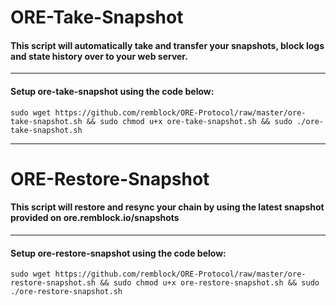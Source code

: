 # ORE-Take-Snapshot

#### This script will automatically take and transfer your snapshots, block logs and state history over to your web server.

***

#### Setup ore-take-snapshot using the code below:

```
sudo wget https://github.com/remblock/ORE-Protocol/raw/master/ore-take-snapshot.sh && sudo chmod u+x ore-take-snapshot.sh && sudo ./ore-take-snapshot.sh
```

***

# ORE-Restore-Snapshot

#### This script will restore and resync your chain by using the latest snapshot provided on ore.remblock.io/snapshots

***

#### Setup ore-restore-snapshot using the code below:

```
sudo wget https://github.com/remblock/ORE-Protocol/raw/master/ore-restore-snapshot.sh && sudo chmod u+x ore-restore-snapshot.sh && sudo ./ore-restore-snapshot.sh
```
